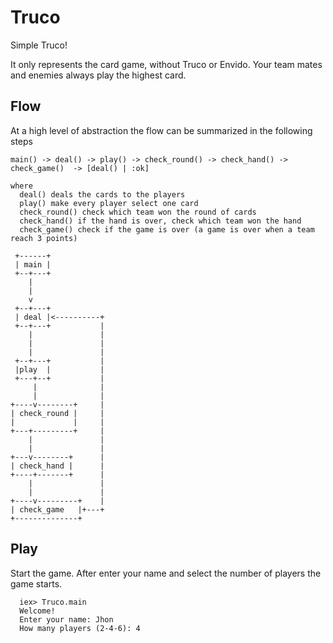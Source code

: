 # Truco

Simple Truco!

It only represents the card game, without Truco or Envido.
Your team mates and enemies always play the highest card.

## Flow
At a high level of abstraction the flow can be summarized in the following steps

```
main() -> deal() -> play() -> check_round() -> check_hand() -> check_game()  -> [deal() | :ok]

where
  deal() deals the cards to the players
  play() make every player select one card
  check_round() check which team won the round of cards
  check_hand() if the hand is over, check which team won the hand
  check_game() check if the game is over (a game is over when a team reach 3 points)
```
```
 +------+
 | main |
 +--+---+
    |
    |
    v
 +--+---+
 | deal |<----------+
 +--+---+           |
    |               |
    |               |
    |               |
 +--+---+           |
 |play  |           |
 +---+--+           |
     |              |
     |              |
+----v--------+     |
| check_round |     |
|             |     |
+---+---------+     |
    |               |
    |               |
+---v--------+      |
| check_hand |      |
+----+-------+      |
    |               |
    |               |
+----v---------+    | 
| check_game   |+---+
+--------------+
```

## Play
Start the game.
After enter your name and select the number of players the game starts.
```
  iex> Truco.main
  Welcome!
  Enter your name: Jhon
  How many players (2-4-6): 4
```